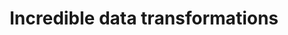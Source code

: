 ---
title: 'Incredible data transformations'
description: 'Ballerina has cracked the challenge of mapping one kind of data value to another kind of data value, simultaneously as code and picture, so that both are simple, powerful, and boundless. See sample: Google Calendar Event to Trello Card'
url: https://github.com/ballerina-guides/integration-samples/blob/main/clientary_invoices_to_quickbooks_online_invoices/main.bal#L75'
image: 'images/data-transformation.png'
---